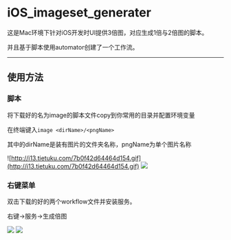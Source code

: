 # iOS_imageset_generater

这是Mac环境下针对iOS开发时UI提供3倍图，对应生成1倍与2倍图的脚本。

并且基于脚本使用automator创建了一个工作流。

---

## 使用方法

### 脚本

将下载好的名为image的脚本文件copy到你常用的目录并配置环境变量

在终端键入```image <dirName>/<pngName>```

其中的dirName是装有图片的文件夹名称，pngName为单个图片名称

![http://i13.tietuku.com/7b0f42d64464d154.gif](http://i13.tietuku.com/7b0f42d64464d154.gif)
![](http://i13.tietuku.com/6f0d6979ba26e4d3.gif)

### 右键菜单

双击下载的好的两个workflow文件并安装服务。

右键->服务->生成倍图

![](http://i13.tietuku.com/458bac81eeb2e2af.gif)
![](http://i13.tietuku.com/38ad31086f6b3e67.gif)